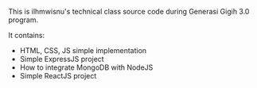This is ilhmwisnu's technical class source code during Generasi Gigih 3.0 program.

It contains:
- HTML, CSS, JS simple implementation
- Simple ExpressJS project
- How to integrate MongoDB with NodeJS
- Simple ReactJS project
